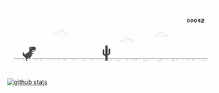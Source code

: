 ![no internet](https://github.com/thomaslagies/thomaslagies/blob/main/media/chrome-dino.gif)

[![github stats](https://github-readme-stats.vercel.app/api?username=thomaslagies?count_private=true)](https://github.com/anuraghazra/github-readme-stats)




<!--
**thomaslagies/thomaslagies** is a ✨ _special_ ✨ repository because its `README.md` (this file) appears on your GitHub profile.

Here are some ideas to get you started:

- 🔭 I’m currently working on ...
- 🌱 I’m currently learning ...
- 👯 I’m looking to collaborate on ...
- 🤔 I’m looking for help with ...
- 💬 Ask me about ...
- 📫 How to reach me: ...
- 😄 Pronouns: ...
- ⚡ Fun fact: ...
-->
